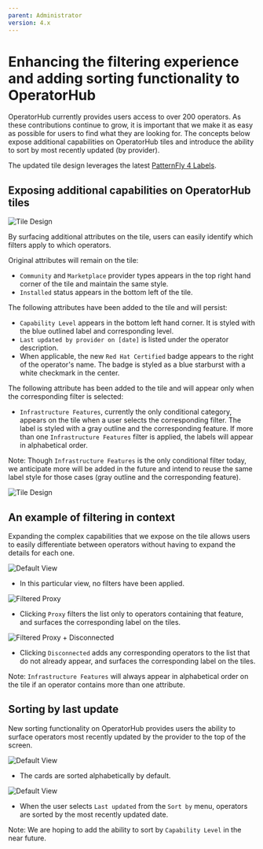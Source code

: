 ```yaml
---
parent: Administrator
version: 4.x
---
```


# Enhancing the filtering experience and adding sorting functionality to OperatorHub

OperatorHub currently provides users access to over 200 operators. As these contributions continue to grow, it is important that we make it as easy as possible for users to find what they are looking for. The concepts below expose additional capabilities on OperatorHub tiles and introduce the ability to sort by most recently updated (by provider). 

The updated tile design leverages the latest [PatternFly 4 Labels](https://www.patternfly.org/v4/documentation/core/components/label).

## Exposing additional capabilities on OperatorHub tiles

![Tile Design](img/Tile-Design.jpg)

By surfacing additional attributes on the tile, users can easily identify which filters apply to which operators.

Original attributes will remain on the tile:
- `Community` and `Marketplace` provider types appears in the top right hand corner of the tile and maintain the same style.
- `Installed` status appears in the bottom left of the tile.

The following attributes have been added to the tile and will persist:
- `Capability Level` appears in the bottom left hand corner. It is styled with the blue outlined label and corresponding level.
- `Last updated by provider on [date]` is listed under the operator description.
- When applicable, the new `Red Hat Certified` badge appears to the right of the operator's name. The badge is styled as a blue starburst with a white checkmark in the center.

The following attribute has been added to the tile and will appear only when the corresponding filter is selected:
- `Infrastructure Features`, currently the only conditional category, appears on the tile when a user selects the corresponding filter. The label is styled with a gray outline and the corresponding feature. If more than one `Infrastructure Features` filter is applied, the labels will appear in alphabetical order. 

Note: Though `Infrastructure Features` is the only conditional filter today, we anticipate more will be added in the future and intend to reuse the same label style for those cases (gray outline and the corresponding feature).

![Tile Design](img/New_Labels.jpg)

## An example of filtering in context

Expanding the complex capabilities that we expose on the tile allows users to easily differentiate between operators without having to expand the details for each one.

![Default View](img/OperatorHub-1.jpg)
- In this particular view, no filters have been applied.

![Filtered Proxy](img/OperatorHub-2.jpg)
- Clicking `Proxy` filters the list only to operators containing that feature, and surfaces the corresponding label on the tiles.

![Filtered Proxy + Disconnected](img/OperatorHub-3.jpg)
- Clicking `Disconnected` adds any corresponding operators to the list that do not already appear, and surfaces the corresponding label on the tiles.

Note: `Infrastructure Features` will always appear in alphabetical order on the tile if an operator contains more than one attribute.

## Sorting by last update

New sorting functionality on OperatorHub provides users the ability to surface operators most recently updated by the provider to the top of the screen.

![Default View](img/OperatorHub-4.jpg)
- The cards are sorted alphabetically by default.

![Default View](img/OperatorHub-5.jpg)
- When the user selects `Last updated` from the `Sort by` menu, operators are sorted by the most recently updated date. 

Note: We are hoping to add the ability to sort by `Capability Level` in the near future. 